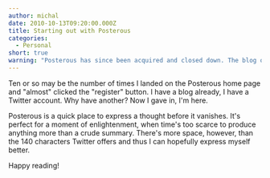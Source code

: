 ```yaml
---
author: michal
date: 2010-10-13T09:20:00.000Z
title: Starting out with Posterous
categories:
  - Personal
short: true
warning: "Posterous has since been acquired and closed down. The blog outlived the platform, but it's hosted elsewhere now."
---
```


Ten or so may be the number of times I landed on the Posterous home page and "almost" clicked the "register" button. I have a blog already, I have a Twitter account. Why have another? Now I gave in, I'm here.

<!--more-->

Posterous is a quick place to express a thought before it vanishes. It's perfect for a moment of enlightenment, when time's too scarce to produce anything more than a crude summary. There's more space, however, than the 140 characters Twitter offers and thus I can hopefully express myself better.

Happy reading!
